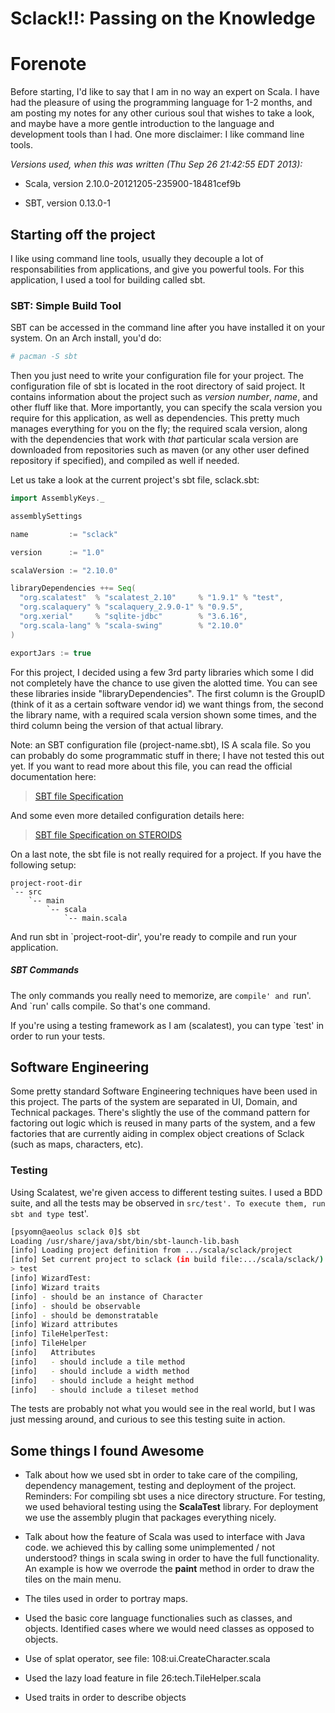 Sclack!!: Passing on the Knowledge
==================================

# Forenote

Before starting, I'd like to say that I am in no way an expert on Scala. I have
had the pleasure of using the programming language for 1-2 months, and am 
posting my notes for any other curious soul that wishes to take a look, and
maybe have a more gentle introduction to the language and development tools 
than I had. One more disclaimer: I like command line tools.

_Versions used, when this was written (Thu Sep 26 21:42:55 EDT 2013):_

* Scala, version 2.10.0-20121205-235900-18481cef9b 

* SBT, version 0.13.0-1

## Starting off the project

I like using command line tools, usually they decouple a lot of
responsabilities from applications, and give you powerful tools. For this
application, I used a tool for building called sbt.

### SBT: Simple Build Tool

SBT can be accessed in the command line after you have installed it on your
system. On an Arch install, you'd do: 

````bash
# pacman -S sbt
````

Then you just need to write your configuration file for your project. The
configuration file of sbt is located in the root directory of said project.
It contains information about the project such as _version number_, _name_,
and other fluff like that. More importantly, you can specify the scala 
version you require for this application, as well as dependencies. This 
pretty much manages everything for you on the fly; the required scala 
version, along with the dependencies that work with *that* particular 
scala version are downloaded from repositories such as maven (or any other
user defined repository if specified), and compiled as well if needed.

Let us take a look at the current project's sbt file, sclack.sbt:

````scala
import AssemblyKeys._

assemblySettings

name         := "sclack"

version      := "1.0"

scalaVersion := "2.10.0"

libraryDependencies ++= Seq(
  "org.scalatest"  % "scalatest_2.10"     % "1.9.1" % "test",
  "org.scalaquery" % "scalaquery_2.9.0-1" % "0.9.5",
  "org.xerial"     % "sqlite-jdbc"        % "3.6.16",
  "org.scala-lang" % "scala-swing"        % "2.10.0"
)

exportJars := true

````

For this project, I decided using a few 3rd party libraries which some I
did not completely have the chance to use given the alotted time. You can
see these libraries inside "libraryDependencies". The first column is the
GroupID (think of it as a certain software vendor id) we want things from, the
second the library name, with a required scala version shown some times, and
the third column being the version of that actual library. 

Note: an SBT configuration file (project-name.sbt), IS A scala file. So you can
probably do some programmatic stuff in there; I have not tested this out yet.
If you want to read more about this file, you can read the official
documentation here: 

> [SBT file Specification](http://goo.gl/klcF93)

And some even more detailed configuration details here:

> [SBT file Specification on STEROIDS](http://goo.gl/M7reZa)

On a last note, the sbt file is not really required for a project. If you have
the following setup: 

    project-root-dir
    `-- src
        `-- main
            `-- scala
                `-- main.scala

And run sbt in `project-root-dir', you're ready to compile and run your
application.

##### SBT Commands

The only commands you really need to memorize, are `compile' and `run'. And
`run' calls compile. So that's one command.

If you're using a testing framework as I am (scalatest), you can type `test' in
order to run your tests. 

## Software Engineering

Some pretty standard Software Engineering techniques have been used in this
project. The parts of the system are separated in UI, Domain, and Technical
packages. There's slightly the use of the command pattern for factoring out
logic which is reused in many parts of the system, and a few factories that are
currently aiding in complex object creations of Sclack (such as maps,
characters, etc).

### Testing

Using Scalatest, we're given access to different testing suites. I used a BDD
suite, and all the tests may be observed in `src/test'. To execute them, run 
sbt and type `test'.

````bash
[psyomn@aeolus sclack 0]$ sbt
Loading /usr/share/java/sbt/bin/sbt-launch-lib.bash
[info] Loading project definition from .../scala/sclack/project
[info] Set current project to sclack (in build file:.../scala/sclack/)
> test
[info] WizardTest:
[info] Wizard traits 
[info] - should be an instance of Character
[info] - should be observable
[info] - should be demonstratable
[info] Wizard attributes 
[info] TileHelperTest:
[info] TileHelper 
[info]   Attributes 
[info]   - should include a tile method
[info]   - should include a width method
[info]   - should include a height method
[info]   - should include a tileset method
````

The tests are probably not what you would see in the real world, but I was just
messing around, and curious to see this testing suite in action.

## Some things I found Awesome

* Talk about how we used sbt in order to take care of the compiling, dependency
  management, testing and deployment of the project. Reminders: For compiling
  sbt uses a nice directory structure. For testing, we used behavioral testing
  using the __ScalaTest__ library. For deployment we use the assembly plugin
  that packages everything nicely. 

* Talk about how the feature of Scala was used to interface with Java code. 
  we achieved this by calling some unimplemented / not understood? things in 
  scala swing in order to have the full functionality. An example is how we
  overrode the __paint__ method in order to draw the tiles on the main menu. 

* The tiles used in order to portray maps. 

* Used the basic core language functionalies such as classes, and objects. 
  Identified cases where we would need classes as opposed to objects. 

* Use of splat operator, see file: 108:ui.CreateCharacter.scala

* Used the lazy load feature in file 26:tech.TileHelper.scala 

* Used traits in order to describe objects 

